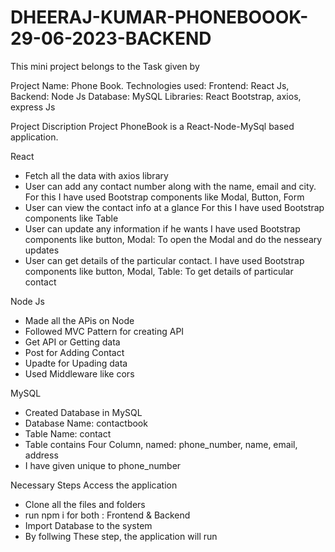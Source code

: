 # DHEERAJ-KUMAR-PHONEBOOOK-29-06-2023-BACKEND
This mini project belongs to the Task given by 

Project Name: Phone Book.
Technologies used:
Frontend: React Js, 
Backend: Node Js
Database: MySQL
Libraries: React Bootstrap, axios, express Js

Project Discription
Project PhoneBook is a React-Node-MySql based application. 

React
* Fetch all the data with axios library
* User can add any contact number along with the name, email and city.
   For this I have used Bootstrap components like Modal, Button, Form
* User can view the contact info at a glance
   For this I have used Bootstrap components like Table
* User can update any information if he wants
   I have used Bootstrap components like button, Modal: To open the Modal and do the nesseary updates
* User can get details of the particular contact.
   I have used Bootstrap components like button, Modal, Table: To get details of particular contact

Node Js
* Made all the APis on Node
* Followed MVC Pattern for creating API
* Get API or Getting data
* Post for Adding Contact
* Upadte for Upading data
* Used Middleware like cors

MySQL
* Created Database in MySQL
* Database Name: contactbook
* Table Name: contact
* Table contains Four Column, named: phone_number, name, email, address
* I have given unique to phone_number

Necessary Steps Access the application
* Clone all the files and folders
* run npm i for both : Frontend & Backend
* Import Database to the system
* By follwing These step, the application will run
